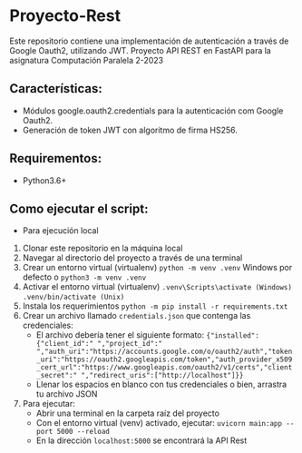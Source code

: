 # Proyecto-Rest
Este repositorio contiene una implementación de autenticación a través de Google Oauth2, utilizando JWT.
Proyecto API REST en FastAPI para la asignatura Computación Paralela 2-2023

 ## Características:
 - Módulos google.oauth2.credentials para la autenticación com Google Oauth2.
 - Generación de token JWT con algoritmo de firma HS256.
   
 ## Requirementos:
- Python3.6+

## Como ejecutar el script:
- Para ejecución local
1. Clonar este repositorio en la máquina local
2. Navegar al directorio del proyecto a través de una terminal
3. Crear un entorno virtual (virtualenv) `python -m venv .venv` Windows por defecto o `python3 -m venv .venv`
4. Activar el entorno virtual (virtualenv) 
 `.venv\Scripts\activate (Windows)` `.venv/bin/activate (Unix)`
5. Instala los requerimientos 
    `python -m pip install -r requirements.txt`
6. Crear un archivo llamado `credentials.json` que contenga las credenciales:
    - El archivo debería tener el siguiente formato: 
    `{"installed":{"client_id":" ","project_id":" ","auth_uri":"https://accounts.google.com/o/oauth2/auth","token_uri":"https://oauth2.googleapis.com/token","auth_provider_x509_cert_url":"https://www.googleapis.com/oauth2/v1/certs","client_secret":" ","redirect_uris":["http://localhost"]}}`
    - Llenar los espacios en blanco con tus credenciales o bien, arrastra tu archivo JSON
7. Para ejecutar:
    - Abrir una terminal en la carpeta raíz del proyecto
    - Con el entorno virtual (venv) activado, ejecutar: 
    `uvicorn main:app --port 5000 --reload`
    - En la dirección `localhost:5000` se encontrará la API Rest
